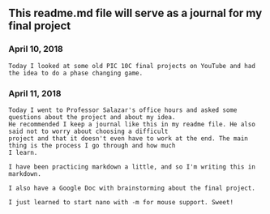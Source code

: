 ## This readme.md file will serve as a journal for my final project

### April 10, 2018
	Today I looked at some old PIC 10C final projects on YouTube and had the idea to do a phase changing game. 

### April 11, 2018
	Today I went to Professor Salazar's office hours and asked some questions about the project and about my idea. 
	He recommended I keep a journal like this in my readme file. He also said not to worry about choosing a difficult 
	project and that it doesn't even have to work at the end. The main thing is the process I go through and how much 
	I learn. 
	
 	I have been practicing markdown a little, and so I'm writing this in markdown. 

	I also have a Google Doc with brainstorming about the final project.  
	
	I just learned to start nano with -m for mouse support. Sweet!


